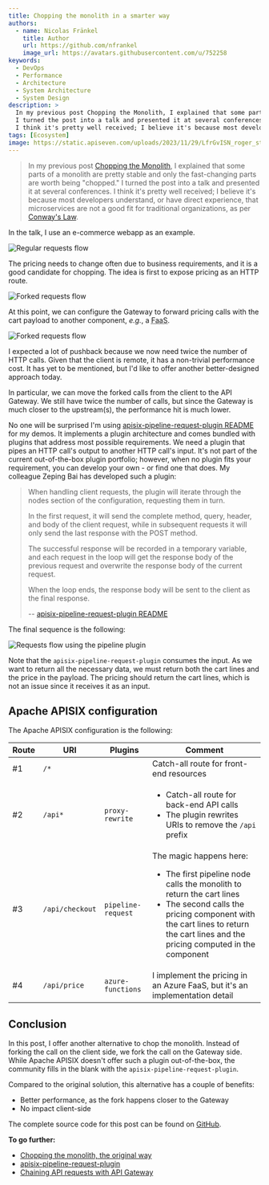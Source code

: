 ```yaml
---
title: Chopping the monolith in a smarter way
authors:
  - name: Nicolas Fränkel
    title: Author
    url: https://github.com/nfrankel
    image_url: https://avatars.githubusercontent.com/u/752258
keywords:
  - DevOps
  - Performance
  - Architecture
  - System Architecture
  - System Design
description: >
  In my previous post Chopping the Monolith, I explained that some parts of a monolith are pretty stable and only the fast-changing parts are worth being "chopped."
  I turned the post into a talk and presented it at several conferences.
  I think it's pretty well received; I believe it's because most developers understand, or have direct experience, that microservices are not a good fit for traditional organizations, as per Conway's Law.
tags: [Ecosystem]
image: https://static.apiseven.com/uploads/2023/11/29/LfrGvISN_roger_stone.jpg
---
```


>In my previous post [Chopping the Monolith](https://blog.frankel.ch/chopping-monolith-smarter-way/), I explained that some parts of a monolith are pretty stable and only the fast-changing parts are worth being "chopped." I turned the post into a talk and presented it at several conferences. I think it's pretty well received; I believe it's because most developers understand, or have direct experience, that microservices are not a good fit for traditional organizations, as per [Conway's Law](https://en.wikipedia.org/wiki/Conway%27s_law).

<!--truncate-->

<head>
    <link rel="canonical" href="https://blog.frankel.ch/chopping-monolith-smarter-way/" />
</head>

In the talk, I use an e-commerce webapp as an example.

![Regular requests flow](https://static.apiseven.com/uploads/2023/11/29/Cjqme0MX_original-flow.svg)

The pricing needs to change often due to business requirements, and it is a good candidate for chopping. The idea is first to expose pricing as an HTTP route.

![Forked requests flow](https://static.apiseven.com/uploads/2023/11/29/YMKWYnRr_forked-flow.svg)

At this point, we can configure the Gateway to forward pricing calls with the cart payload to another component, _e.g._, a  <abbr title="Function-as-a-Service">FaaS</abbr>.

![Forked requests flow](https://static.apiseven.com/uploads/2023/11/29/Su1xz9Qf_forked-flow-to-faas.svg)

I expected a lot of pushback because we now need twice the number of HTTP calls. Given that the client is remote, it has a non-trivial performance cost. It has yet to be mentioned, but I'd like to offer another better-designed approach today.

In particular, we can move the forked calls from the client to the API Gateway. We still have twice the number of calls, but since the Gateway is much closer to the upstream(s), the performance hit is much lower.

No one will be surprised I'm using [apisix-pipeline-request-plugin README](https://github.com/bzp2010/apisix-plugin-pipeline-request) for my demos. It implements a plugin architecture and comes bundled with plugins that address most possible requirements. We need a plugin that pipes an HTTP call's output to another HTTP call's input. It's not part of the current out-of-the-box plugin portfolio; however, when no plugin fits your requirement, you can develop your own - or find one that does. My colleague Zeping Bai has developed such a plugin:

>When handling client requests, the plugin will iterate through the nodes section of the configuration, requesting them in turn.
>
>In the first request, it will send the complete method, query, header, and body of the client request, while in subsequent requests it will only send the last response with the POST method.
>
>The successful response will be recorded in a temporary variable, and each request in the loop will get the response body of the previous request and overwrite the response body of the current request.
>
>When the loop ends, the response body will be sent to the client as the final response.
>
>-- [apisix-pipeline-request-plugin README](https://github.com/bzp2010/apisix-plugin-pipeline-request)

The final sequence is the following:

![Requests flow using the pipeline plugin](https://static.apiseven.com/uploads/2023/11/29/H8K0uGVZ_forked-flow-with-pipeline.svg)

Note that the `apisix-pipeline-request-plugin` consumes the input. As we want to return all the necessary data, we must return both the cart lines and the price in the payload. The pricing should return the cart lines, which is not an issue since it receives it as an input.

## Apache APISIX configuration

The Apache APISIX configuration is the following:

<table>
<thead>
  <tr>
    <th>Route</th>
    <th>URI</th>
    <th>Plugins</th>
    <th>Comment</th>
  </tr>
</thead>
<tbody>
  <tr>
    <td>#1</td>
    <td><code>/*</code></td>
    <td>&nbsp;</td>
    <td>Catch-all route for front-end resources</td>
  </tr>
  <tr>
    <td>#2</td>
    <td><code>/api*</code></td>
    <td><code>proxy-rewrite</code></td>
    <td>
      <ul>
        <li>Catch-all route for back-end API calls</li>
        <li>The plugin rewrites URIs to remove the <code>/api</code> prefix</li>
      </ul>
    </td>
  </tr>
  <tr>
    <td>#3</td>
    <td><code>/api/checkout</code></td>
    <td><code>pipeline-request</code></td>
    <td>
      The magic happens here:
      <ul>
        <li>The first pipeline node calls the monolith to return the cart lines</li>
        <li>The second calls the pricing component with the cart lines to return the cart lines and the pricing computed in the component</li>
      </ul>
    </td>
  </tr>
  <tr>
    <td>#4</td>
    <td><code>/api/price</code></td>
    <td><code>azure-functions</code></td>
    <td>I implement the pricing in an Azure FaaS, but it's an implementation detail</td>
  </tr>
</tbody>
</table>

## Conclusion

In this post, I offer another alternative to chop the monolith. Instead of forking the call on the client side, we fork the call on the Gateway side. While Apache APISIX doesn't offer such a plugin out-of-the-box, the community fills in the blank with the `apisix-pipeline-request-plugin`.

Compared to the original solution, this alternative has a couple of benefits:

* Better performance, as the fork happens closer to the Gateway
* No impact client-side

The complete source code for this post can be found on [GitHub](https://github.com/nfrankel/chop-monolith/tree/api).

**To go further:**

* [Chopping the monolith, the original way](https://blog.frankel.ch/chopping-monolith/)
* [apisix-pipeline-request-plugin](https://github.com/bzp2010/apisix-plugin-pipeline-request)
* [Chaining API requests with API Gateway](https://api7.ai/blog/chaining-api-requests-with-api-gateway)
